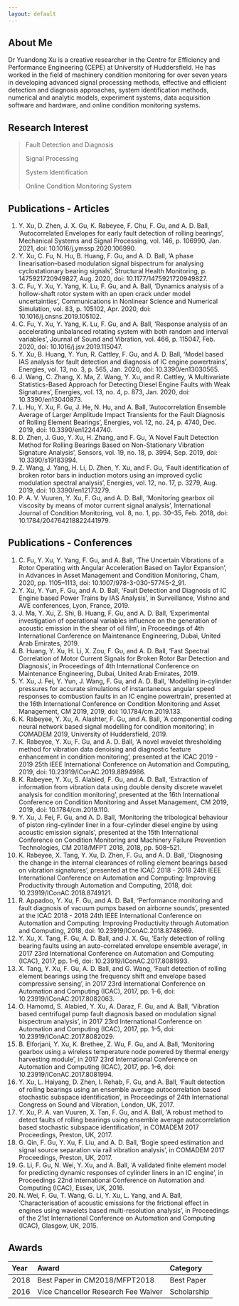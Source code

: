 ```yaml
---
layout: default
---
```


## About Me

Dr Yuandong Xu is a creative researcher in the Centre for Efficiency and Performance Engineering (CEPE) at University of Huddersfield. He has worked in the field of machinery condition monitoring for over seven years in developing advanced signal processing methods, effective and efficient detection and diagnosis approaches, system identification methods, numerical and analytic models, experiment systems, data acquisition software and hardware, and online condition monitoring systems.

## Research Interest

>  Fault Detection and Diagnosis
>  
>  Signal Processing
>  
>  System Identification
>  
>  Online Condition Monitoring System

## Publications - Articles

1. Y. Xu, D. Zhen, J. X. Gu, K. Rabeyee, F. Chu, F. Gu, and A. D. Ball, ‘Autocorrelated Envelopes for early fault detection of rolling bearings’, Mechanical Systems and Signal Processing, vol. 146, p. 106990, Jan. 2021, doi: 10.1016/j.ymssp.2020.106990.
2. Y. Xu, C. Fu, N. Hu, B. Huang, F. Gu, and A. D. Ball, ‘A phase linearisation–based modulation signal bispectrum for analysing cyclostationary bearing signals’, Structural Health Monitoring, p. 1475921720949827, Aug. 2020, doi: 10.1177/1475921720949827.
3. C. Fu, Y. Xu, Y. Yang, K. Lu, F. Gu, and A. Ball, ‘Dynamics analysis of a hollow-shaft rotor system with an open crack under model uncertainties’, Communications in Nonlinear Science and Numerical Simulation, vol. 83, p. 105102, Apr. 2020, doi: 10.1016/j.cnsns.2019.105102.
4. C. Fu, Y. Xu, Y. Yang, K. Lu, F. Gu, and A. Ball, ‘Response analysis of an accelerating unbalanced rotating system with both random and interval variables’, Journal of Sound and Vibration, vol. 466, p. 115047, Feb. 2020, doi: 10.1016/j.jsv.2019.115047.
5. Y. Xu, B. Huang, Y. Yun, R. Cattley, F. Gu, and A. D. Ball, ‘Model based IAS analysis for fault detection and diagnosis of IC engine powertrains’, Energies, vol. 13, no. 3, p. 565, Jan. 2020, doi: 10.3390/en13030565.
6. J. Wang, C. Zhang, X. Ma, Z. Wang, Y. Xu, and R. Cattley, ‘A Multivariate Statistics-Based Approach for Detecting Diesel Engine Faults with Weak Signatures’, Energies, vol. 13, no. 4, p. 873, Jan. 2020, doi: 10.3390/en13040873.
7. L. Hu, Y. Xu, F. Gu, J. He, N. Hu, and A. Ball, ‘Autocorrelation Ensemble Average of Larger Amplitude Impact Transients for the Fault Diagnosis of Rolling Element Bearings’, Energies, vol. 12, no. 24, p. 4740, Dec. 2019, doi: 10.3390/en12244740.
8. D. Zhen, J. Guo, Y. Xu, H. Zhang, and F. Gu, ‘A Novel Fault Detection Method for Rolling Bearings Based on Non-Stationary Vibration Signature Analysis’, Sensors, vol. 19, no. 18, p. 3994, Sep. 2019, doi: 10.3390/s19183994.
9. Z. Wang, J. Yang, H. Li, D. Zhen, Y. Xu, and F. Gu, ‘Fault identification of broken rotor bars in induction motors using an improved cyclic modulation spectral analysis’, Energies, vol. 12, no. 17, p. 3279, Aug. 2019, doi: 10.3390/en12173279.
10. P. A. V. Vuuren, Y. Xu, F. Gu, and A. D. Ball, ‘Monitoring gearbox oil viscosity by means of motor current signal analysis’, International Journal of Condition Monitoring, vol. 8, no. 1, pp. 30–35, Feb. 2018, doi: 10.1784/204764218822441979.

## Publications - Conferences
1. C. Fu, Y. Xu, Y. Yang, F. Gu, and A. Ball, ‘The Uncertain Vibrations of a Rotor Operating with Angular Acceleration Based on Taylor Expansion’, in Advances in Asset Management and Condition Monitoring, Cham, 2020, pp. 1105–1113, doi: 10.1007/978-3-030-57745-2_91.
2. Y. Xu, Y. Yun, F. Gu, and A. D. Ball, ‘Fault Detection and Diagnosis of IC Engine based Power Trains by IAS Analysis’, in Surveillance, Vishno and AVE conferences, Lyon, France, 2019.
3. J. Ma, Y. Xu, Z. Shi, B. Huang, F. Gu, and A. D. Ball, ‘Experimental investigation of operational variables influence on the generation of acoustic emission in the shear of oil film’, in Proceedings of 4th International Conference on Maintenance Engineering, Dubai, United Arab Emirates, 2019.
4. B. Huang, Y. Xu, H. Li, X. Zou, F. Gu, and A. D. Ball, ‘Fast Spectral Correlation of Motor Current Signals for Broken Rotor Bar Detection and Diagnosis’, in Proceedings of 4th International Conference on Maintenance Engineering, Dubai, United Arab Emirates, 2019.
5. Y. Xu, J. Fei, Y. Yun, J. Wang, F. Gu, and A. D. Ball, ‘Modelling in-cylinder pressures for accurate simulations of instantaneous angular speed responses to combustion faults in an IC engine powertrain’, presented at the 16th International Conference on Condition Monitoring and Asset Management, CM 2019, 2019, doi: 10.1784/cm.2019.133.
6. K. Rabeyee, Y. Xu, A. Alashter, F. Gu, and A. Ball, ‘A componential coding neural network based signal modelling for condition monitoring’, in COMADEM 2019, University of Huddersfield, 2019.
7. K. Rabeyee, Y. Xu, F. Gu, and A. D. Ball, ‘A novel wavelet thresholding method for vibration data denoising and diagnostic feature enhancement in condition monitoring’, presented at the ICAC 2019 - 2019 25th IEEE International Conference on Automation and Computing, 2019, doi: 10.23919/IConAC.2019.8894986.
8. K. Rabeyee, Y. Xu, S. Alabied, F. Gu, and A. D. Ball, ‘Extraction of information from vibration data using double density discrete wavelet analysis for condition monitoring’, presented at the 16th International Conference on Condition Monitoring and Asset Management, CM 2019, 2019, doi: 10.1784/cm.2019.110.
9. Y. Xu, J. Fei, F. Gu, and A. D. Ball, ‘Monitoring the tribological behaviour of piston ring-cylinder liner in a four-cylinder diesel engine by using acoustic emission signals’, presented at the 15th International Conference on Condition Monitoring and Machinery Failure Prevention Technologies, CM 2018/MFPT 2018, 2018, pp. 508–521.
10. K. Rabeyee, X. Tang, Y. Xu, D. Zhen, F. Gu, and A. D. Ball, ‘Diagnosing the change in the internal clearances of rolling element bearings based on vibration signatures’, presented at the ICAC 2018 - 2018 24th IEEE International Conference on Automation and Computing: Improving Productivity through Automation and Computing, 2018, doi: 10.23919/IConAC.2018.8749121.
11. R. Appadoo, Y. Xu, F. Gu, and A. D. Ball, ‘Performance monitoring and fault diagnosis of vacuum pumps based on airborne sounds’, presented at the ICAC 2018 - 2018 24th IEEE International Conference on Automation and Computing: Improving Productivity through Automation and Computing, 2018, doi: 10.23919/IConAC.2018.8748969.
12. Y. Xu, X. Tang, F. Gu, A. D. Ball, and J. X. Gu, ‘Early detection of rolling bearing faults using an auto-correlated envelope ensemble average’, in 2017 23rd International Conference on Automation and Computing (ICAC), 2017, pp. 1–6, doi: 10.23919/IConAC.2017.8081993.
13. X. Tang, Y. Xu, F. Gu, A. D. Ball, and G. Wang, ‘Fault detection of rolling element bearings using the frequency shift and envelope based compressive sensing’, in 2017 23rd International Conference on Automation and Computing (ICAC), 2017, pp. 1–6, doi: 10.23919/IConAC.2017.8082063.
14. O. Hamomd, S. Alabied, Y. Xu, A. Daraz, F. Gu, and A. Ball, ‘Vibration based centrifugal pump fault diagnosis based on modulation signal bispectrum analysis’, in 2017 23rd International Conference on Automation and Computing (ICAC), 2017, pp. 1–5, doi: 10.23919/IConAC.2017.8082029.
15. B. Elforjani, Y. Xu, K. Brethee, Z. Wu, F. Gu, and A. Ball, ‘Monitoring gearbox using a wireless temperature node powered by thermal energy harvesting module’, in 2017 23rd International Conference on Automation and Computing (ICAC), 2017, pp. 1–6, doi: 10.23919/IConAC.2017.8081994.
16. Y. Xu, L. Haiyang, D. Zhen, I. Rehab, F. Gu, and A. Ball, ‘Fault detection of rolling bearings using an ensemble average autocorrelation based stochastic subspace identification’, in Proceedings of 24th International Congress on Sound and Vibration, London, UK, 2017.
17. Y. Xu, P. A. van Vuuren, X. Tan, F. Gu, and A. Ball, ‘A robust method to detect faults of rolling bearings using ensemble average autocorrelation based stochastic subspace identification’, in COMADEM 2017 Proceedings, Preston, UK, 2017.
18. G. Qin, F. Gu, Y. Xu, F. Liu, and A. D. Ball, ‘Bogie speed estimation and signal source separation via rail vibration analysis’, in COMADEM 2017 Proceedings, Preston, UK, 2017.
19. G. Li, F. Gu, N. Wei, Y. Xu, and A. Ball, ‘A validated finite element model for predicting dynamic responses of cylinder liners in an IC engine’, in Proceedings 22nd International Conference on Automation and Computing (ICAC), Essex, UK, 2016.
20. N. Wei, F. Gu, T. Wang, G. Li, Y. Xu, L. Yang, and A. Ball, ‘Characterisation of acoustic emissions for the frictional effect in engines using wavelets based multi-resolution analysis’, in Proceedings of the 21st International Conference on Automation and Computing (ICAC), Glasgow, UK, 2015.


## Awards

| Year | Award                               | Category |
|:-----|:------------------------------------|:------------|
| 2018 | Best Paper in CM2018/MFPT2018       | Best Paper  |
| 2016 | Vice Chancellor Research Fee Waiver | Scholarship |

